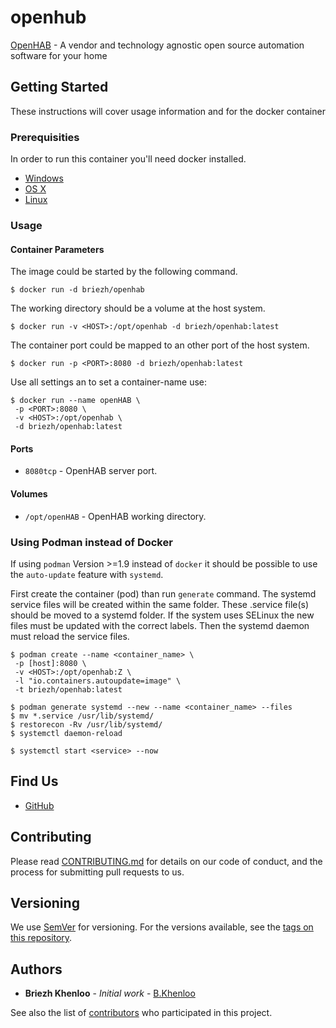 # openhub

[OpenHAB](https://openhab.org/) - A vendor and technology agnostic open source automation software for your home

## Getting Started

These instructions will cover usage information and for the docker container 

### Prerequisities

In order to run this container you'll need docker installed.

* [Windows](https://docs.docker.com/windows/started)
* [OS X](https://docs.docker.com/mac/started/)
* [Linux](https://docs.docker.com/linux/started/)

### Usage

#### Container Parameters

The image could be started by the following command.  

```shell
$ docker run -d briezh/openhab
```

The working directory should be a volume at the host system.  

```shell
$ docker run -v <HOST>:/opt/openhab -d briezh/openhab:latest
```

The container port could be mapped to an other port of the host system. 

```shell
$ docker run -p <PORT>:8080 -d briezh/openhab:latest
```

Use all settings an to set a container-name use:

```shell
$ docker run --name openHAB \
 -p <PORT>:8080 \
 -v <HOST>:/opt/openhab \
 -d briezh/openhab:latest
```

#### Ports

* `8080tcp` - OpenHAB server port.

#### Volumes

* `/opt/openHAB` - OpenHAB working directory.

### Using Podman instead of Docker

If using `podman` Version >=1.9 instead of `docker` it should be possible to use the `auto-update` feature with `systemd`.

First create the container (pod) than run `generate` command. The systemd service files will be created within the same folder.
These .service file(s) should be moved to a systemd folder. 
If the system uses SELinux the new files must be updated with the correct labels. 
Then the systemd daemon must reload the service files.

```shell
$ podman create --name <container_name> \
 -p [host]:8080 \
 -v <HOST>:/opt/openhab:Z \
 -l "io.containers.autoupdate=image" \
 -t briezh/openhab:latest

$ podman generate systemd --new --name <container_name> --files
$ mv *.service /usr/lib/systemd/
$ restorecon -Rv /usr/lib/systemd/
$ systemctl daemon-reload

$ systemctl start <service> --now
```

## Find Us

* [GitHub](https://github.com/BKhenloo/holdingnuts_server)

## Contributing

Please read [CONTRIBUTING.md](CONTRIBUTING.md) for details on our code of conduct, and the process for submitting pull requests to us.

## Versioning

We use [SemVer](http://semver.org/) for versioning. For the versions available, see the 
[tags on this repository](https://github.com/BKhenloo/holdingnuts_server/tags). 

## Authors

* **Briezh Khenloo** - *Initial work* - [B.Khenloo](https://github.com/BKhenloo)

See also the list of [contributors](https://github.com/BKhenloo/holdingnuts_server/contributors) who 
participated in this project.
